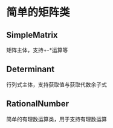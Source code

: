 # 简单的矩阵类

## SimpleMatrix

矩阵主体，支持+-*运算等

## Determinant

行列式主体，支持获取值与获取代数余子式

## RationalNumber

简单的有理数运算类，用于支持有理数运算